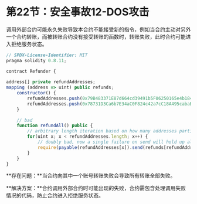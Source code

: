 # 第22节：安全事故12-DOS攻击

调用外部合约可能永久失败导致本合约不能接受新的指令，例如当合约主动对另外一个合约转账，而被转账合约没有接受转账的函数时，转账失败，此时合约可能进入拒绝服务状态。

```js
// SPDX-License-Identifier: MIT
pragma solidity 0.8.11;

contract Refunder {
    
address[] private refundAddresses;
mapping (address => uint) public refunds;
    constructor() {
        refundAddresses.push(0x79B483371E87d664cd39491b5F06250165e4b184);
        refundAddresses.push(0x78731D3Ca6b7E34aC0F824c42a7cC18A495cabaB);
    }
  
    // bad
    function refundAll() public {
        // arbitrary length iteration based on how many addresses participated
        for(uint x; x < refundAddresses.length; x++) { 
            // doubly bad, now a single failure on send will hold up all funds
            require(payable(refundAddresses[x]).send(refunds[refundAddresses[x]]));
        }
    }
}
```

**存在问题：**当合约向其中一个账号转账失败会导致所有转账全部失败。

**解决方案：**合约调用外部合约时可能出现的失败，合约需包含处理调用失败情况的代码，防止合约进入拒绝服务状态。